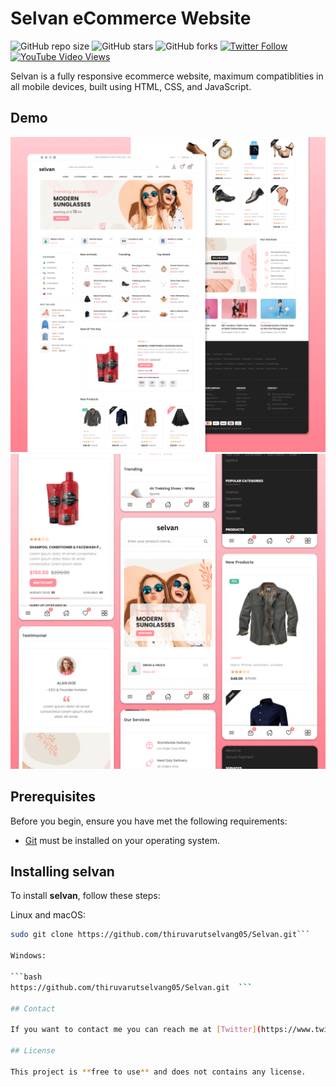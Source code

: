 # Selvan eCommerce Website

![GitHub repo size](https://github.com/thiruvarutselvang05/Selvan.git)
![GitHub stars](https://github.com/thiruvarutselvang05/Selvan.git)
![GitHub forks](https://github.com/thiruvarutselvang05/Selvan.git)
[![Twitter Follow](https://img.shields.io/twitter/follow/codewithsadee_?style=social)](https://twitter.com/intent/follow?screen_name=codewithsadee_)
[![YouTube Video Views](https://img.shields.io/youtube/views/3l8Lob4ysI0?style=social)](https://youtu.be/3l8Lob4ysI0)

Selvan is a fully responsive ecommerce website, maximum compatiblities in all mobile devices, built using HTML, CSS, and JavaScript.

## Demo

![Selvan Desktop Demo](./website-demo-image/desktop.png "Desktop Demo")
![selvan Mobile Demo](./website-demo-image/mobile.png "Mobile Demo")

## Prerequisites

Before you begin, ensure you have met the following requirements:

* [Git](https://git-scm.com/downloads "Download Git") must be installed on your operating system.

## Installing selvan

To install **selvan**, follow these steps:

Linux and macOS:

```bash
sudo git clone https://github.com/thiruvarutselvang05/Selvan.git```

Windows:

```bash
https://github.com/thiruvarutselvang05/Selvan.git  ```

## Contact

If you want to contact me you can reach me at [Twitter](https://www.twitter.com/codewithsadee).

## License

This project is **free to use** and does not contains any license.